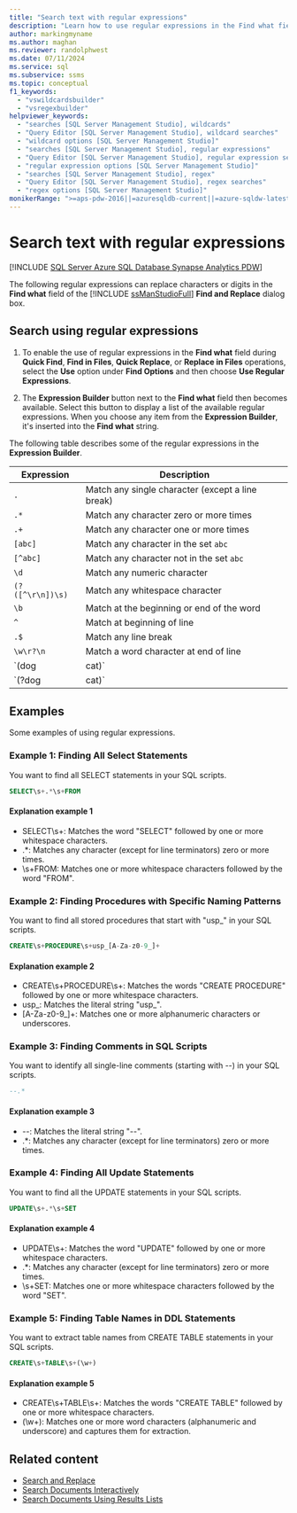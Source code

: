 ```yaml
---
title: "Search text with regular expressions"
description: "Learn how to use regular expressions in the Find what field of a Find and Replace dialog box to specify a pattern to be matched."
author: markingmyname
ms.author: maghan
ms.reviewer: randolphwest
ms.date: 07/11/2024
ms.service: sql
ms.subservice: ssms
ms.topic: conceptual
f1_keywords:
  - "vswildcardsbuilder"
  - "vsregexbuilder"
helpviewer_keywords:
  - "searches [SQL Server Management Studio], wildcards"
  - "Query Editor [SQL Server Management Studio], wildcard searches"
  - "wildcard options [SQL Server Management Studio]"
  - "searches [SQL Server Management Studio], regular expressions"
  - "Query Editor [SQL Server Management Studio], regular expression searches"
  - "regular expression options [SQL Server Management Studio]"
  - "searches [SQL Server Management Studio], regex"
  - "Query Editor [SQL Server Management Studio], regex searches"
  - "regex options [SQL Server Management Studio]"
monikerRange: ">=aps-pdw-2016||=azuresqldb-current||=azure-sqldw-latest||>=sql-server-2016||>=sql-server-linux-2017||=azuresqldb-mi-current"
---
```


# Search text with regular expressions

[!INCLUDE [SQL Server Azure SQL Database Synapse Analytics PDW](../../includes/applies-to-version/sql-asdb-asdbmi-asa-pdw.md)]

The following regular expressions can replace characters or digits in the **Find what** field of the [!INCLUDE [ssManStudioFull](../../includes/ssmanstudiofull-md.md)] **Find and Replace** dialog box.

## Search using regular expressions

1. To enable the use of regular expressions in the **Find what** field during **Quick Find**, **Find in Files**, **Quick Replace**, or **Replace in Files** operations, select the **Use** option under **Find Options** and then choose **Use Regular Expressions**.

1. The **Expression Builder** button next to the **Find what** field then becomes available. Select this button to display a list of the available regular expressions. When you choose any item from the **Expression Builder**, it's inserted into the **Find what** string.

The following table describes some of the regular expressions in the **Expression Builder**.

| Expression | Description |
| --- | --- |
| `.` | Match any single character (except a line break) |
| `.*` | Match any character zero or more times |
| `.+` | Match any character one or more times |
| `[abc]` | Match any character in the set `abc` |
| `[^abc]` | Match any character not in the set `abc` |
| `\d` | Match any numeric character |
| `(?([^\r\n])\s)` | Match any whitespace character |
| `\b` | Match at the beginning or end of the word |
| `^` | Match at beginning of line |
| `.$` | Match any line break |
| `\w\r?\n` | Match a word character at end of line |
| `(dog | cat)` | Capture and implicitly number the expression `dog | cat` |
| `(?<pet>dog | cat)` | Capture subexpression `dog | cat` and name it `pet` |

## Examples

Some examples of using regular expressions.

### Example 1: Finding All Select Statements

You want to find all SELECT statements in your SQL scripts.

  ```sql
  SELECT\s+.*\s+FROM
  ```

#### Explanation example 1

- SELECT\s+: Matches the word "SELECT" followed by one or more whitespace characters.
- .*: Matches any character (except for line terminators) zero or more times.
- \s+FROM: Matches one or more whitespace characters followed by the word "FROM".

### Example 2: Finding Procedures with Specific Naming Patterns

You want to find all stored procedures that start with "usp_" in your SQL scripts.

  ```sql
  CREATE\s+PROCEDURE\s+usp_[A-Za-z0-9_]+
  ```

#### Explanation example 2

- CREATE\s+PROCEDURE\s+: Matches the words "CREATE PROCEDURE" followed by one or more whitespace characters.
- usp_: Matches the literal string "usp_".
- [A-Za-z0-9_]+: Matches one or more alphanumeric characters or underscores.

### Example 3: Finding Comments in SQL Scripts

You want to identify all single-line comments (starting with --) in your SQL scripts.

  ```sql
  --.*
  ```

#### Explanation example 3

- --: Matches the literal string "--".
- .*: Matches any character (except for line terminators) zero or more times.

### Example 4: Finding All Update Statements

You want to find all the UPDATE statements in your SQL scripts.

  ```sql
  UPDATE\s+.*\s+SET
  ```

#### Explanation example 4

- UPDATE\s+: Matches the word "UPDATE" followed by one or more whitespace characters.
- .*: Matches any character (except for line terminators) zero or more times.
- \s+SET: Matches one or more whitespace characters followed by the word "SET".

### Example 5: Finding Table Names in DDL Statements

You want to extract table names from CREATE TABLE statements in your SQL scripts.

```sql
CREATE\s+TABLE\s+(\w+)
```

#### Explanation example 5

- CREATE\s+TABLE\s+: Matches the words "CREATE TABLE" followed by one or more whitespace characters.
- (\w+): Matches one or more word characters (alphanumeric and underscore) and captures them for extraction.

## Related content

- [Search and Replace](search-and-replace.md)
- [Search Documents Interactively](search-documents-interactively.md)
- [Search Documents Using Results Lists](search-documents-using-results-lists.md)

